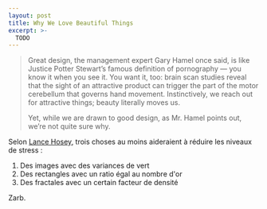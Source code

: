 ```yaml
---
layout: post
title: Why We Love Beautiful Things
excerpt: >-
  TODO
---
```


> Great design, the management expert Gary Hamel once said, is like Justice
> Potter Stewart’s famous definition of pornography — you know it when you see
> it. You want it, too: brain scan studies reveal that the sight of an
> attractive product can trigger the part of the motor cerebellum that governs
> hand movement. Instinctively, we reach out for attractive things; beauty
> literally moves us.
>
> Yet, while we are drawn to good design, as Mr. Hamel points out, we’re not
> quite sure why.

Selon [Lance Hosey][1], trois choses au moins aideraient à réduire les niveaux
de stress :

1. Des images avec des variances de vert
2. Des rectangles avec un ratio égal au nombre d'or
3. Des fractales avec un certain facteur de densité

Zarb.

[1]:
  "http://www.nytimes.com/2013/02/17/opinion/sunday/why-we-love-beautiful-things.html"
